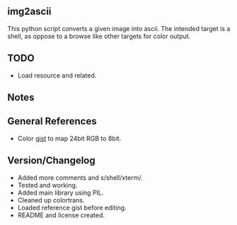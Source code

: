 ## img2ascii

This python script converts a given image into ascii. The intended target
is a shell, as oppose to a browse like other targets for color output.

## TODO

* Load resource and related.

## Notes

## General References

* Color [gist](https://gist.github.com/MicahElliott/719710) to map 24bit RGB to 8bit.

## Version/Changelog

* Added more comments and s/shell/xterm/.
* Tested and working.
* Added main library using PIL.
* Cleaned up colortrans.
* Loaded reference gist before editing.
* README and license created.

